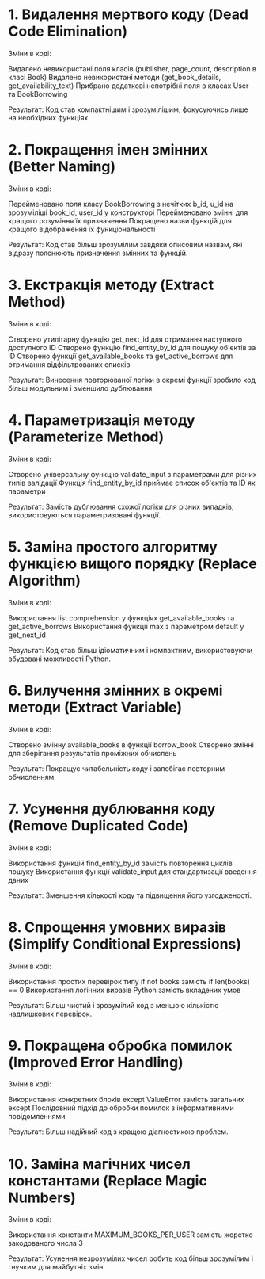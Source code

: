 # 1. Видалення мертвого коду (Dead Code Elimination)
Зміни в коді:

Видалено невикористані поля класів (publisher, page_count, description в класі Book)
Видалено невикористані методи (get_book_details, get_availability_text)
Прибрано додаткові непотрібні поля в класах User та BookBorrowing

Результат: Код став компактнішим і зрозумілішим, фокусуючись лише на необхідних функціях.
# 2. Покращення імен змінних (Better Naming)
Зміни в коді:

Перейменовано поля класу BookBorrowing з нечітких b_id, u_id на зрозуміліші book_id, user_id у конструкторі
Перейменовано змінні для кращого розуміння їх призначення
Покращено назви функцій для кращого відображення їх функціональності

Результат: Код став більш зрозумілим завдяки описовим назвам, які відразу пояснюють призначення змінних та функцій.
# 3. Екстракція методу (Extract Method)
Зміни в коді:

Створено утилітарну функцію get_next_id для отримання наступного доступного ID
Створено функцію find_entity_by_id для пошуку об'єктів за ID
Створено функції get_available_books та get_active_borrows для отримання відфільтрованих списків

Результат: Винесення повторюваної логіки в окремі функції зробило код більш модульним і зменшило дублювання.
# 4. Параметризація методу (Parameterize Method)
Зміни в коді:

Створено універсальну функцію validate_input з параметрами для різних типів валідації
Функція find_entity_by_id приймає список об'єктів та ID як параметри

Результат: Замість дублювання схожої логіки для різних випадків, використовуються параметризовані функції.
# 5. Заміна простого алгоритму функцією вищого порядку (Replace Algorithm)
Зміни в коді:

Використання list comprehension у функціях get_available_books та get_active_borrows
Використання функції max з параметром default у get_next_id

Результат: Код став більш ідіоматичним і компактним, використовуючи вбудовані можливості Python.
# 6. Вилучення змінних в окремі методи (Extract Variable)
Зміни в коді:

Створено змінну available_books в функції borrow_book
Створено змінні для зберігання результатів проміжних обчислень

Результат: Покращує читабельність коду і запобігає повторним обчисленням.
# 7. Усунення дублювання коду (Remove Duplicated Code)
Зміни в коді:

Використання функцій find_entity_by_id замість повторення циклів пошуку
Використання функції validate_input для стандартизації введення даних

Результат: Зменшення кількості коду та підвищення його узгодженості.
# 8. Спрощення умовних виразів (Simplify Conditional Expressions)
Зміни в коді:

Використання простих перевірок типу if not books замість if len(books) == 0
Використання логічних виразів Python замість вкладених умов

Результат: Більш чистий і зрозумілий код з меншою кількістю надлишкових перевірок.
# 9. Покращена обробка помилок (Improved Error Handling)
Зміни в коді:

Використання конкретних блоків except ValueError замість загальних except
Послідовний підхід до обробки помилок з інформативними повідомленнями

Результат: Більш надійний код з кращою діагностикою проблем.
# 10. Заміна магічних чисел константами (Replace Magic Numbers)
Зміни в коді:

Використання константи MAXIMUM_BOOKS_PER_USER замість жорстко закодованого числа 3

Результат: Усунення незрозумілих чисел робить код більш зрозумілим і гнучким для майбутніх змін.
